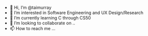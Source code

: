 - 👋 Hi, I’m @taimurray
- 👀 I’m interested in Software Engineering and UX Design/Research
- 🌱 I’m currently learning C through CS50
- 💞️ I’m looking to collaborate on ..
- 📫 How to reach me ...

<!---
taimurray/taimurray is a ✨ special ✨ repository because its `README.md` (this file) appears on your GitHub profile.
You can click the Preview link to take a look at your changes.
--->
